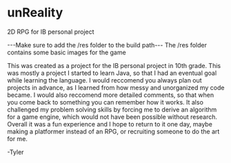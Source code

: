 # unReality
2D RPG for IB personal project

---Make sure to add the /res folder to the build path---
The /res folder contains some basic images for the game

This was created as a project for the IB personal project in 10th grade. This was mostly a project I started to learn Java, so that I had an eventual goal 
while learning the language. I would reccomend you always plan out projects in advance, as I learned from how messy and unorganized my code became. I would also reccomend
more detailed comments, so that when you come back to something you can remember how it works. It also challenged my problem solving skills by forcing me to derive an algorithm
for a game engine, which would not have been possible without research. Overall it was a fun experience and I hope to return to it one day, maybe making a platformer instead of 
an RPG, or recruiting someone to do the art for me.

-Tyler
 
